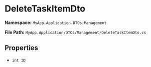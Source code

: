 # DeleteTaskItemDto

**Namespace:** `MyApp.Application.DTOs.Management`

**File Path:** `MyApp.Application/DTOs/Management/DeleteTaskItemDto.cs`

## Properties

- `int ID`

